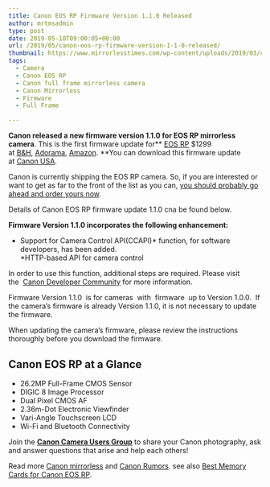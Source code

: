 ```yaml
---
title: Canon EOS RP Firmware Version 1.1.0 Released
author: mrtmsadmin
type: post
date: 2019-05-10T09:00:05+00:00
url: /2019/05/canon-eos-rp-firmware-version-1-1-0-released/
thumbnail: https://www.mirrorlesstimes.com/wp-content/uploads/2019/03/canon-eos-rp-top.jpg
tags:
  - Camera
  - Canon EOS RP
  - Canon full frame mirrorless camera
  - Canon Mirrorless
  - Firmware
  - Full Frame

---
```

**Canon released a new firmware version 1.1.0 for EOS RP mirrorless camera**. This is the first firmware update for** [EOS RP][1] $1299 at <a title="" href="https://www.bhphotovideo.com/c/product/1459282-REG/canon_eos_rp_mirrorless_digital.html/BI/20175/KBID/14249/" target="_blank" rel="noopener external nofollow">B&H</a>, <a title="" href="https://adorama.evyy.net/c/63923/51926/1036?u=https://www.adorama.com/carp.html" target="_blank" rel="noopener external nofollow">Adorama</a>, <a title="" href="https://www.amazon.com/Canon-3380C002-EOS-RP-BODY/dp/B07N9KDCGV/?tag=mtimes-20" target="_blank" rel="noopener external nofollow" data-amzn-asin="B07N9KDCGV">Amazon</a>. **You can download this firmware update at <a href="https://www.usa.canon.com/internet/portal/us/home/support/details/cameras/eos-dslr-and-mirrorless-cameras/mirrorless/eos-rp?subtab=downloads-firmware" target="_blank" rel="nofollow external noopener noreferrer" data-wpel-link="external">Canon USA</a>.

Canon is currently shipping the EOS RP camera. So, if you are interested or want to get as far to the front of the list as you can, <a href="https://www.amazon.com/Canon-3380C002-EOS-RP-BODY/dp/B07N9KDCGV/?tag=mtimes-20" target="_blank" rel="noopener" data-amzn-asin="B07N9KDCGV">you should probably go ahead and order yours now</a>.

Details of Canon EOS RP firmware update 1.1.0 cna be found below.<!--more-->

**Firmware Version 1.1.0 incorporates the following enhancement:**

  * Support for Camera Control API(CCAPI)* function, for software developers, has been added.  
    *HTTP-based API for camera control

In order to use this function, additional steps are required. Please visit the  <a href="https://developercommunity.usa.canon.com/canon" target="_blank" rel="nofollow external noopener noreferrer" data-wpel-link="external">Canon Developer Community</a> for more information.

Firmware Version 1.1.0  is for cameras  with  firmware  up to Version 1.0.0.  If the camera’s firmware is already Version 1.1.0, it is not necessary to update the firmware.

When updating the camera’s firmware, please review the instructions thoroughly before you download the firmware.

## Canon EOS RP at a Glance

<ul data-selenium="highlightList">
  <li>
    26.2MP Full-Frame CMOS Sensor
  </li>
  <li>
    DIGIC 8 Image Processor
  </li>
  <li>
    Dual Pixel CMOS AF
  </li>
  <li>
    2.36m-Dot Electronic Viewfinder
  </li>
  <li>
    Vari-Angle Touchscreen LCD
  </li>
  <li>
    Wi-Fi and Bluetooth Connectivity
  </li>
</ul>

Join the <a class="ext-link" title="" href="https://www.facebook.com/groups/185572945112087/" target="_blank" rel="external nofollow noopener"><strong>Canon Camera Users Group</strong></a> to share your Canon photography, ask and answer questions that arise and help each others!

Read more [Canon mirrorless][2] and <a href="https://www.dailycameranews.com/tag/canon-rumors/" target="_blank" rel="noopener">Canon Rumors</a>. see also <a href="https://www.bestcameranews.com/best-memory-cards-for-canon-eos-rp/" target="_blank" rel="noopener">Best Memory Cards for Canon EOS RP</a>.

 [1]: https://www.mirrorlesstimes.com/tag/canon-eos-rp/
 [2]: https://www.mirrorlesstimes.com/tag/canon-mirrorless/
